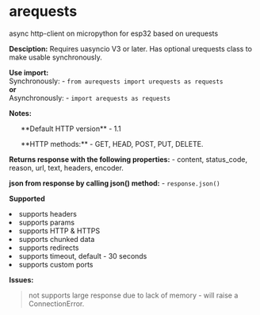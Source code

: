 # arequests
async http-client on micropython for esp32 based on urequests

**Desciption:**
Requires uasyncio V3 or later.
Has optional urequests class to make usable synchronously.


**Use import:**<br>
Synchronously: - ```from aurequests import urequests as requests```
<br>**or**
<br>Asynchronously: - ```import arequests as requests```

**Notes:**
<ul>**Default HTTP version** - 1.1</ul>
<ul>**HTTP methods:** - GET, HEAD, POST, PUT, DELETE.</ul>

**Returns response with the following properties:** - content, status_code, reason, url, text, headers, encoder.

**json from response by calling json() method:** - ```response.json()```

**Supported**
<li>supports headers</li>
<li>supports params</li>
<li>supports HTTP & HTTPS</li>
<li>supports сhunked data</li>
<li>supports redirects</li>
<li>supports timeout, default - 30 seconds</li>
<li>supports custom ports</li>


**Issues:**
> not supports large  response due to lack of memory - will raise a ConnectionError.

